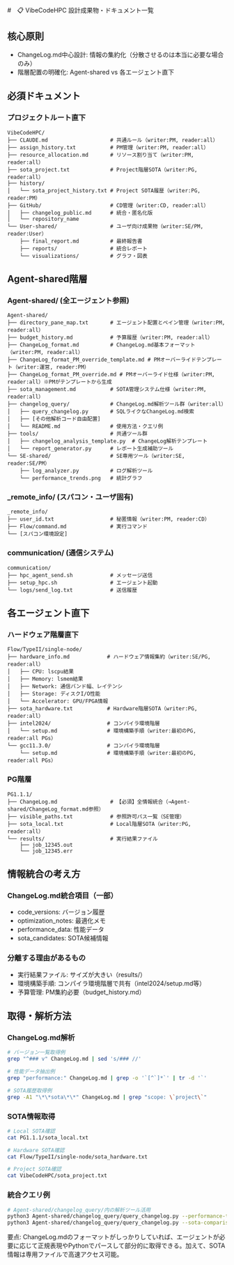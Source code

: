 #　📋 VibeCodeHPC 設計成果物・ドキュメント一覧

## 核心原則
- ChangeLog.md中心設計: 情報の集約化（分散させるのは本当に必要な場合のみ）
- 階層配置の明確化: Agent-shared vs 各エージェント直下

## 必須ドキュメント

### プロジェクトルート直下
```
VibeCodeHPC/
├── CLAUDE.md                    # 共通ルール（writer:PM, reader:all）
├── assign_history.txt           # PM管理（writer:PM, reader:all）
├── resource_allocation.md       # リソース割り当て（writer:PM, reader:all）
├── sota_project.txt             # Project階層SOTA（writer:PG, reader:all）
├── history/
│   └── sota_project_history.txt # Project SOTA履歴（writer:PG, reader:PM）
├── GitHub/                      # CD管理（writer:CD, reader:all）
│   ├── changelog_public.md      # 統合・匿名化版
│   └── repository_name
└── User-shared/                 # ユーザ向け成果物（writer:SE/PM, reader:User）
    ├── final_report.md          # 最終報告書
    ├── reports/                 # 統合レポート
    └── visualizations/          # グラフ・図表
```

## Agent-shared階層

### Agent-shared/ (全エージェント参照)
```
Agent-shared/
├── directory_pane_map.txt       # エージェント配置とペイン管理（writer:PM, reader:all）
├── budget_history.md            # 予算履歴（writer:PM, reader:all）
├── ChangeLog_format.md          # ChangeLog.md基本フォーマット（writer:PM, reader:all）
├── ChangeLog_format_PM_override_template.md # PMオーバーライドテンプレート（writer:運営, reader:PM）
├── ChangeLog_format_PM_override.md # PMオーバーライド仕様（writer:PM, reader:all）※PMがテンプレートから生成
├── sota_management.md           # SOTA管理システム仕様（writer:PM, reader:all）
├── changelog_query/             # ChangeLog.md解析ツール群（writer:all）
│   ├── query_changelog.py       # SQLライクなChangeLog.md検索
│   ├── [その他解析コード自由配置]
│   └── README.md                # 使用方法・クエリ例
├── tools/                       # 共通ツール群
│   ├── changelog_analysis_template.py  # ChangeLog解析テンプレート
│   └── report_generator.py      # レポート生成補助ツール
└── SE-shared/                   # SE専用ツール（writer:SE, reader:SE/PM）
    ├── log_analyzer.py          # ログ解析ツール
    └── performance_trends.png   # 統計グラフ
```

### _remote_info/ (スパコン・ユーザ固有)
```
_remote_info/
├── user_id.txt                  # 秘匿情報（writer:PM, reader:CD）
├── Flow/command.md              # 実行コマンド
└── [スパコン環境設定]
```

### communication/ (通信システム)
```
communication/
├── hpc_agent_send.sh            # メッセージ送信
├── setup_hpc.sh                 # エージェント起動
└── logs/send_log.txt            # 送信履歴
```

## 各エージェント直下

### ハードウェア階層直下
```
Flow/TypeII/single-node/
├── hardware_info.md            # ハードウェア情報集約（writer:SE/PG, reader:all）
│   ├── CPU: lscpu結果
│   ├── Memory: lsmem結果  
│   ├── Network: 通信バンド幅、レイテンシ
│   ├── Storage: ディスクI/O性能
│   └── Accelerator: GPU/FPGA情報
├── sota_hardware.txt           # Hardware階層SOTA（writer:PG, reader:all）
├── intel2024/                  # コンパイラ環境階層
│   └── setup.md                # 環境構築手順（writer:最初のPG, reader:all PGs）
└── gcc11.3.0/                  # コンパイラ環境階層
    └── setup.md                # 環境構築手順（writer:最初のPG, reader:all PGs）
```

### PG階層
```
PG1.1.1/
├── ChangeLog.md                 # 【必須】全情報統合（→Agent-shared/ChangeLog_format.md参照）
├── visible_paths.txt            # 参照許可パス一覧（SE管理）
├── sota_local.txt               # Local階層SOTA（writer:PG, reader:all）
└── results/                     # 実行結果ファイル
    ├── job_12345.out
    └── job_12345.err
```

## 情報統合の考え方

### ChangeLog.md統合項目（一部）
- code_versions: バージョン履歴
- optimization_notes: 最適化メモ
- performance_data: 性能データ
- sota_candidates: SOTA候補情報

### 分離する理由があるもの
- 実行結果ファイル: サイズが大きい（results/）
- 環境構築手順: コンパイラ環境階層で共有（intel2024/setup.md等）
- 予算管理: PM集約必要（budget_history.md）

## 取得・解析方法

### ChangeLog.md解析
```bash
# バージョン一覧取得例
grep "^### v" ChangeLog.md | sed 's/### //'

# 性能データ抽出例
grep "performance:" ChangeLog.md | grep -o '`[^`]*`' | tr -d '`'

# SOTA履歴取得例
grep -A1 "\*\*sota\*\*" ChangeLog.md | grep "scope: \`project\`"
```

### SOTA情報取得
```bash
# Local SOTA確認
cat PG1.1.1/sota_local.txt

# Hardware SOTA確認  
cat Flow/TypeII/single-node/sota_hardware.txt

# Project SOTA確認
cat VibeCodeHPC/sota_project.txt
```

### 統合クエリ例
```bash
# Agent-shared/changelog_query/内の解析ツール活用
python3 Agent-shared/changelog_query/query_changelog.py --performance-trend
python3 Agent-shared/changelog_query/query_changelog.py --sota-comparison
```

要点: ChangeLog.mdのフォーマットがしっかりしていれば、エージェントが必要に応じて正規表現やPythonでパースして部分的に取得できる。加えて、SOTA情報は専用ファイルで高速アクセス可能。